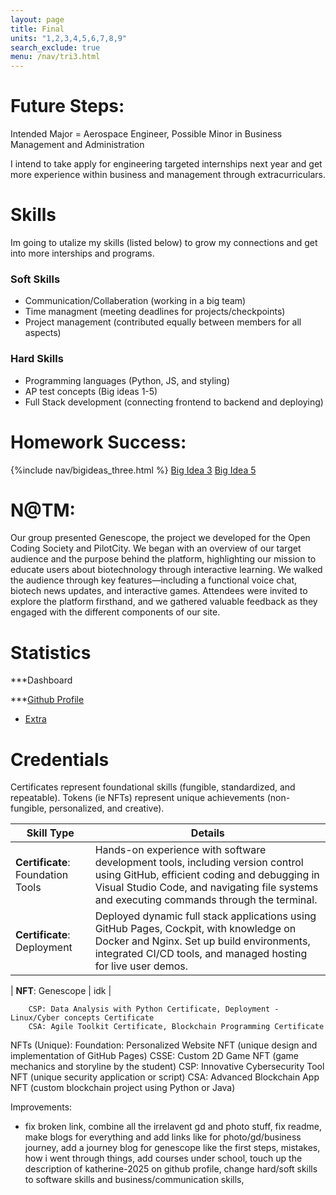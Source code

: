 ```yaml
---
layout: page
title: Final
units: "1,2,3,4,5,6,7,8,9"
search_exclude: true
menu: /nav/tri3.html
---
```




# Future Steps:
Intended Major = Aerospace Engineer, Possible Minor in Business Management and Administration

I intend to take apply for engineering targeted internships next year and get more experience within business and management through extracurriculars. 

# Skills
Im going to utalize my skills (listed below) to grow my connections and get into more interships and programs.

### Soft Skills
- Communication/Collaberation (working in a big team)
- Time managment (meeting deadlines for projects/checkpoints)
- Project management (contributed equally between members for all aspects)

### Hard Skills
- Programming languages (Python, JS, and styling)
- AP test concepts (Big ideas 1-5)
- Full Stack development (connecting frontend to backend and deploying)

# Homework Success: 
{%include nav/bigideas_three.html %} 
<a href="{{site.baseurl}}/notebooks/tri_3/bigidea/bigideathree/">Big Idea 3</a>
<a href="{{site.baseurl}}/notebooks/tri_3/bigidea/bigideafive/">Big Idea 5</a>

# N@TM:
Our group presented Genescope, the project we developed for the Open Coding Society and PilotCity. We began with an overview of our target audience and the purpose behind the platform, highlighting our mission to educate users about biotechnology through interactive learning. We walked the audience through key features—including a functional voice chat, biotech news updates, and interactive games. Attendees were invited to explore the platform firsthand, and we gathered valuable feedback as they engaged with the different components of our site.

# Statistics
***Dashboard

***[Github Profile ](https://github.com/kchen8478)
- [Extra](https://github.com/kchen8478/katherine_2025/issues/14)

# Credentials

Certificates represent foundational skills (fungible, standardized, and repeatable).
Tokens (ie NFTs) represent unique achievements (non-fungible, personalized, and creative).

| Skill Type  | Details |
|-------------|------------------------------|
| **Certificate**: Foundation Tools | Hands-on experience with software development tools, including version control using GitHub, efficient coding and debugging in Visual Studio Code, and navigating file systems and executing commands through the terminal. |
| **Certificate**: Deployment | Deployed dynamic full stack applications using GitHub Pages, Cockpit, with knowledge on Docker and Nginx. Set up build environments, integrated CI/CD tools, and managed hosting for live user demos. |

| **NFT**: Genescope | idk |


		CSP: Data Analysis with Python Certificate, Deployment - Linux/Cyber concepts Certificate
		CSA: Agile Toolkit Certificate, Blockchain Programming Certificate
NFTs (Unique):
		Foundation: Personalized Website NFT (unique design and implementation of GitHub Pages)
		CSSE: Custom 2D Game NFT (game mechanics and storyline by the student)
		CSP: Innovative Cybersecurity Tool NFT (unique security application or script)
		CSA: Advanced Blockchain App NFT (custom blockchain project using Python or Java)



Improvements:
- fix broken link, combine all the irrelavent gd and photo stuff, fix readme, make blogs for everything and add links like for photo/gd/business journey, add a journey blog for genescope like the first steps, mistakes, how i went through things, add courses under school, touch up the description of katherine-2025 on github profile, change hard/soft skills to software skills and business/communication skills,